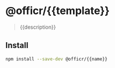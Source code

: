 # @officr/{{template}}

> {{description}}

## Install

```bash
npm install --save-dev @officr/{{name}}
```
